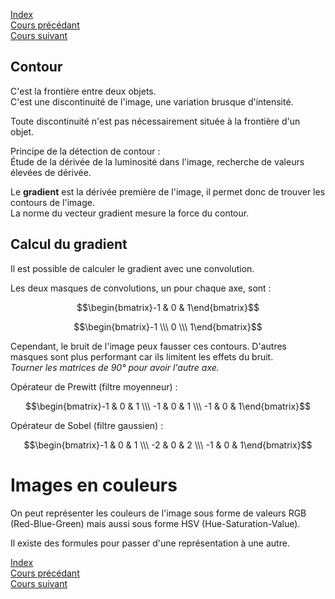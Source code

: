 <script type="text/javascript" src="https://cdnjs.cloudflare.com/ajax/libs/mathjax/2.7.7/latest.js?config=TeX-MML-AM_CHTML"></script>

[Index](./index.md)  
[Cours précédant](./cours_2.md)  
[Cours suivant](./cours_4.md)

## Contour

C'est la frontière entre deux objets.  
C'est une discontinuité de l'image, une variation brusque d'intensité.

Toute discontinuité n'est pas nécessairement située à la frontière d'un objet.

Principe de la détection de contour :  
Étude de la dérivée de la luminosité dans l'image, recherche de valeurs élevées de dérivée.

Le **gradient** est la dérivée première de l'image, il permet donc de trouver les contours de l'image.  
La norme du vecteur gradient mesure la force du contour.

## Calcul du gradient

Il est possible de calculer le gradient avec une convolution.

Les deux masques de convolutions, un pour chaque axe, sont :

$$\begin{bmatrix}-1 & 0 & 1\end{bmatrix}$$

$$\begin{bmatrix}-1 \\\ 0 \\\ 1\end{bmatrix}$$

Cependant, le bruit de l'image peux fausser ces contours. D'autres masques sont plus performant car ils limitent les effets du bruit.  
*Tourner les matrices de 90° pour avoir l'autre axe.*

Opérateur de Prewitt (filtre moyenneur) :

$$\begin{bmatrix}-1 & 0 & 1 \\\ -1 & 0 & 1 \\\ -1 & 0 & 1\end{bmatrix}$$

Opérateur de Sobel (filtre gaussien) :

$$\begin{bmatrix}-1 & 0 & 1 \\\ -2 & 0 & 2 \\\ -1 & 0 & 1\end{bmatrix}$$

# Images en couleurs

On peut représenter les couleurs de l'image sous forme de valeurs RGB (Red-Blue-Green) mais aussi sous forme HSV (Hue-Saturation-Value).

Il existe des formules pour passer d'une représentation à une autre.

[Index](./index.md)  
[Cours précédant](./cours_2.md)  
[Cours suivant](./cours_4.md)
